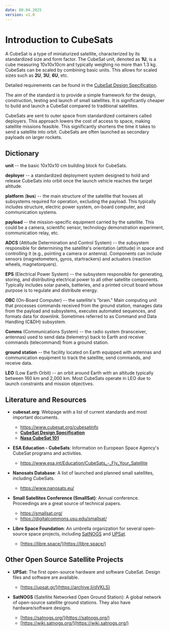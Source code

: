 ```yaml
---
date: 08.04.2025
version: v1.0
---
```


# Introduction to CubeSats

A CubeSat is a type of miniaturized satellite, characterized by its standardized
size and form factor. The CubeSat unit, denoted as **1U**, is a cube measuring
10x10x10cm and typically weighing no more than 1.3 kg. CubeSats can be scaled by
combining basic units. This allows for scaled sizes such as **2U**, **3U**,
**6U**, etc.

Detailed requirements can be found in the [CubeSat Design Specification](https://www.cubesat.org/s/CDS-REV14_1-2022-02-09.pdf).

The aim of the standard is to provide a simple framework for the design,
construction, testing and launch of small satellites. It is significantly
cheaper to build and launch a CubeSat compared to traditional satellites. 

CubeSats are sent to outer space from standardized containers called deployers. 
This approach lowers the cost of access to space, making satellite missions 
feasible. This significantly shortens the time it takes to send a satellite into
orbit. CubeSats are often launched as secondary payloads on larger rockets.


## Dictionary

**unit** -- the basic 10x10x10 cm building block for CubeSats.

**deployer** -- a standardized deployment system designed to hold and release
CubeSats into orbit once the launch vehicle reaches the target altitude.

**platform** (**bus**) -- the main structure of the satellite that houses all
subsystems required for operation, excluding the payload. This typically
includes structure, electric power system, on-board computer, and communication
systems.

**payload** -- the mission-specific equipment carried by the satellite. This
could be a camera, scientific sensor, technology demonstration experiment,
communication relay, etc.

**ADCS** (Attitude Determination and Control System) -- the subsystem
responsible for determining the satellite's orientation (attitude) in space and
controlling it (e.g., pointing a camera or antenna). Components can include
sensors (magnetometers, gyros, startrackers) and actuators (reaction wheels,
magnetorquers).

**EPS** (Electrical Power System) -- the subsystem responsible for generating,
storing, and distributing electrical power to all other satellite components.
Typically includes solar panels, batteries, and a printed circuit board whose
purpose is to regulate and distribute energy.

**OBC** (On-Board Computer) -- the satellite's "brain." Main computing unit that
processes commands received from the ground station, manages data from the
payload and subsystems, executes automated sequences, and formats data for
downlink. Sometimes referred to as Command and Data Handling (C&DH) subsystem.

**Comms** (Communications System) -- the radio system (transceiver, antennas)
used to send data (telemetry) back to Earth and receive commands (telecommand)
from a ground station.

**ground station** -- the facility located on Earth equipped with antennas and
communication equipment to track the satellite, send commands, and receive data.

**LEO** (Low Earth Orbit) -- an orbit around Earth with an altitude typically
between 160 km and 2,000 km. Most CubeSats operate in LEO due to launch
constraints and mission objectives.


## Literature and Resources

* **cubesat.org**: Webpage with a list of current standards and most important
  documents. 
  * https://www.cubesat.org/cubesatinfo
  * [**CubeSat Design Specification**](https://www.cubesat.org/s/CDS-REV14_1-2022-02-09.pdf)
  * [**Nasa CubeSat 101**](https://www.nasa.gov/sites/default/files/atoms/files/nasa_csli_cubesat_101_508.pdf)

* **ESA Education - CubeSats**: Information on European Space Agency's CubeSat
  programs and activities.
  * https://www.esa.int/Education/CubeSats_-_Fly_Your_Satellite

* **Nanosats Database**: A list of launched and planned small satellites,
including CubeSats.
  * https://www.nanosats.eu/

* **Small Satellites Conference (SmallSat)**: Annual conference. Proceedings
are a great source of technical papers.
  * https://smallsat.org/
  * https://digitalcommons.usu.edu/smallsat/

* **Libre Space Foundation**: An umbrella organization for several open-source
space projects, including [SatNOGS](https://satnogs.org/) and [UPSat](https://archive.li/dVKLS).
  * [https://libre.space/](https://libre.space/)


## Other Open Source Satellite Projects

* **UPSat:** The first open-source hardware and software CubeSat. Design files
and software are available.
  * [https://upsat.gr/](https://archive.li/dVKLS)

* **SatNOGS** (Satellite Networked Open Ground Station): A global network of
open-source satellite ground stations. They also have hardware/software designs.
  * [https://satnogs.org/](https://satnogs.org/)
  * [https://wiki.satnogs.org/](https://wiki.satnogs.org/)
